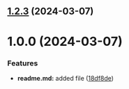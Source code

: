 ## [1.2.3](https://github.com/chitapr/git-extended/compare/v1.0.0...v1.2.3) (2024-03-07)



# 1.0.0 (2024-03-07)


### Features

* **readme.md:** added file ([18df8de](https://github.com/chitapr/git-extended/commit/18df8de86a8178c17f5e036f6058da4700377b02))



